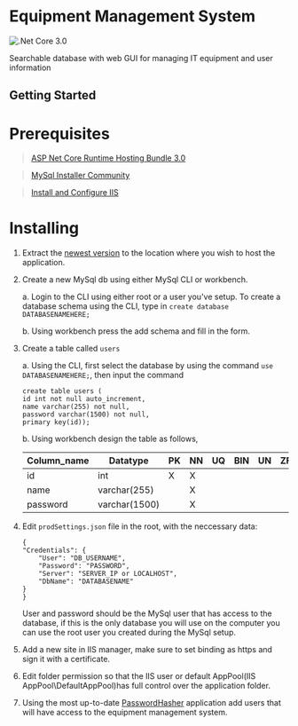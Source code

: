 # Equipment Management System
![.Net Core 3.0](https://img.shields.io/badge/.Net%20Core-3.0-success)

Searchable database with web GUI for managing IT equipment and user information

## Getting Started

# Prerequisites

> [ASP Net Core Runtime Hosting Bundle 3.0](https://dotnet.microsoft.com/download/dotnet-core/3.0)

> [MySql Installer Community](https://dev.mysql.com/downloads/installer/)

> [Install and Configure IIS](https://docs.microsoft.com/en-us/aspnet/core/host-and-deploy/iis/?view=aspnetcore-3.0#iis-configuration)

# Installing

1. Extract the [newest version](https://github.com/UtbOvertorneaPM/EquipmentManagementSystem/releases) to the location where you wish to host the application.

2. Create a new MySql db using either MySql CLI or workbench.

    a. Login to the CLI using either root or a user you've setup. 
    To create a database schema using the CLI, type in `create database DATABASENAMEHERE;`
  
    b. Using workbench press the add schema and fill in the form.
  
3. Create a table called `users`

    a. Using the CLI, first select the database by using the command `use DATABASENAMEHERE;`, then input the command
    ```
    create table users (
    id int not null auto_increment,
    name varchar(255) not null,
    password varchar(1500) not null,
    primary key(id));
    ```
  
    b. Using workbench design the table as follows, 
  
    Column_name | Datatype       | PK | NN | UQ | BIN | UN | ZF | AI
    ----------- | -------------- | -- | -- | -- | --- | -- | -- | --
    id          | int            | X  | X  |    |     |    |    | X 
    name        | varchar(255)   |    | X  |    |     |    |    |    
    password    | varchar(1500)  |    | X  |    |     |    |    |

4. Edit `prodSettings.json` file in the root, with the neccessary data:
    ```
    {
    "Credentials": {
        "User": "DB_USERNAME",
        "Password": "PASSWORD",
        "Server": "SERVER_IP or LOCALHOST",
        "DbName": "DATABASENAME"
    }
    }
   ```
   User and password should be the MySql user that has access to the database, if this is the only database you will use on the computer you can use the root user you created during the MySql setup.

 5. Add a new site in IIS manager, make sure to set binding as https and sign it with a certificate.
 
 6. Edit folder permission so that the IIS user or default AppPool(IIS AppPool\DefaultAppPool)has full control over the application folder.
 
 7. Using the most up-to-date [PasswordHasher](https://github.com/UtbOvertorneaPM/PasswordHasher/releases) application add users that will have access to the equipment management system.


